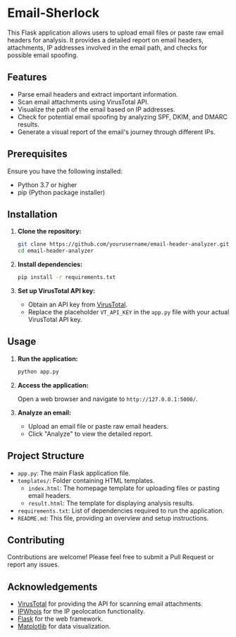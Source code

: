 # Email-Sherlock

This Flask application allows users to upload email files or paste raw email headers for analysis. It provides a detailed report on email headers, attachments, IP addresses involved in the email path, and checks for possible email spoofing.

## Features

- Parse email headers and extract important information.
- Scan email attachments using VirusTotal API.
- Visualize the path of the email based on IP addresses.
- Check for potential email spoofing by analyzing SPF, DKIM, and DMARC results.
- Generate a visual report of the email's journey through different IPs.

## Prerequisites

Ensure you have the following installed:

- Python 3.7 or higher
- pip (Python package installer)

## Installation

1. **Clone the repository:**

    ```sh
    git clone https://github.com/yourusername/email-header-analyzer.git
    cd email-header-analyzer
    ```

2. **Install dependencies:**

    ```sh
    pip install -r requirements.txt
    ```

3. **Set up VirusTotal API key:**

    - Obtain an API key from [VirusTotal](https://www.virustotal.com/).
    - Replace the placeholder `VT_API_KEY` in the `app.py` file with your actual VirusTotal API key.

## Usage

1. **Run the application:**

    ```sh
    python app.py
    ```

2. **Access the application:**

    Open a web browser and navigate to `http://127.0.0.1:5000/`.

3. **Analyze an email:**

    - Upload an email file or paste raw email headers.
    - Click "Analyze" to view the detailed report.

## Project Structure

- `app.py`: The main Flask application file.
- `templates/`: Folder containing HTML templates.
    - `index.html`: The homepage template for uploading files or pasting email headers.
    - `result.html`: The template for displaying analysis results.
- `requirements.txt`: List of dependencies required to run the application.
- `README.md`: This file, providing an overview and setup instructions.

## Contributing

Contributions are welcome! Please feel free to submit a Pull Request or report any issues.

## Acknowledgements

- [VirusTotal](https://www.virustotal.com/) for providing the API for scanning email attachments.
- [IPWhois](https://github.com/secynic/ipwhois) for the IP geolocation functionality.
- [Flask](https://flask.palletsprojects.com/) for the web framework.
- [Matplotlib](https://matplotlib.org/) for data visualization.

